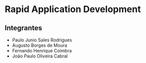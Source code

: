 # Rapid Application Development

## Integrantes 

- Paulo Junio Sales Rodrigues
- Augusto Borges de Moura
- Fernando Henrique Coimbra
- João Paulo Oliveira Cabral
